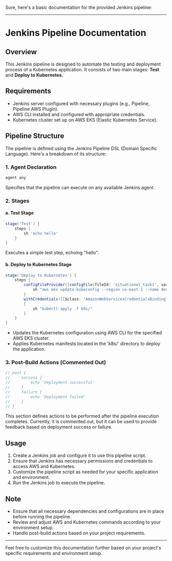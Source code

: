 Sure, here's a basic documentation for the provided Jenkins pipeline:

---

# Jenkins Pipeline Documentation

## Overview

This Jenkins pipeline is designed to automate the testing and deployment process of a Kubernetes application. It consists of two main stages: **Test** and **Deploy to Kubernetes**.

## Requirements

- Jenkins server configured with necessary plugins (e.g., Pipeline, Pipeline AWS Plugin).
- AWS CLI installed and configured with appropriate credentials.
- Kubernetes cluster set up on AWS EKS (Elastic Kubernetes Service).

## Pipeline Structure

The pipeline is defined using the Jenkins Pipeline DSL (Domain Specific Language). Here's a breakdown of its structure:

### 1. Agent Declaration

```groovy
agent any
```

Specifies that the pipeline can execute on any available Jenkins agent.

### 2. Stages

#### a. Test Stage

```groovy
stage('Test') {
    steps {
        sh 'echo hello'
    }
}
```

Executes a simple test step, echoing "hello".

#### b. Deploy to Kubernetes Stage

```groovy
stage('Deploy to Kubernetes') {
    steps {
        configFileProvider([configFile(fileId: 'situational_task1', variable: 'CONFIG_FILE')]){
            sh "aws eks update-kubeconfig --region us-east-1 --name dev-eks"
        }
        withCredentials([[$class: 'AmazonWebServicesCredentialsBinding', accessKeyVariable: 'AWS_ACCESS_KEY_ID', credentialsId: 'creds', secretKeyVariable: 'AWS_SECRET_ACCESS_KEY']])
        {
            sh "kubectl apply -f k8s/"
        }
    }
}
```

- Updates the Kubernetes configuration using AWS CLI for the specified AWS EKS cluster.
- Applies Kubernetes manifests located in the 'k8s/' directory to deploy the application.

### 3. Post-Build Actions (Commented Out)

```groovy
// post {
//     success {
//         echo 'Deployment successful'
//     }
//     failure {
//         echo 'Deployment failed'
//     }
// }
```

This section defines actions to be performed after the pipeline execution completes. Currently, it is commented out, but it can be used to provide feedback based on deployment success or failure.

## Usage

1. Create a Jenkins job and configure it to use this pipeline script.
2. Ensure that Jenkins has necessary permissions and credentials to access AWS and Kubernetes.
3. Customize the pipeline script as needed for your specific application and environment.
4. Run the Jenkins job to execute the pipeline.

## Note

- Ensure that all necessary dependencies and configurations are in place before running the pipeline.
- Review and adjust AWS and Kubernetes commands according to your environment setup.
- Handle post-build actions based on your project requirements.

---

Feel free to customize this documentation further based on your project's specific requirements and environment setup.